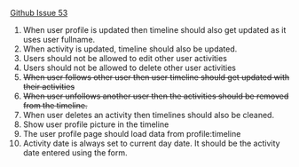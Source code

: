 [Github Issue 53](https://github.com/shekhargulati/miles2run/issues/53)

1. When user profile is updated then timeline should also get updated as it uses user fullname.
2. When activity is updated, timeline should also be updated.
3. Users should not be allowed to edit other user activities
4. Users should not be allowed to delete other user activities
5. <s>When user follows other user then user timeline should get updated with their activities</s>
6. <s>When user unfollows another user then the activities should be removed from the timeline.</s>
7. When user deletes an activity then timelines should also be cleaned.
8. Show user profile picture in the timeline
9. The user profile page should load data from profile:timeline
10. Activity date is always set to current day date. It should be the activity date entered using the form.